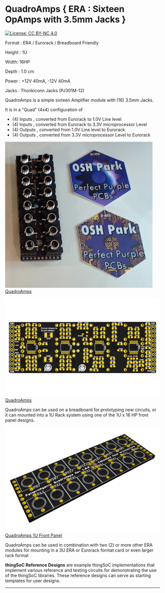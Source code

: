 # QuadroAmps { ERA : Sixteen OpAmps with 3.5mm Jacks  }

[![License: CC BY-NC 4.0](https://img.shields.io/badge/License-CC%20BY--NC%204.0-lightgrey.svg)](https://creativecommons.org/licenses/by-nc/4.0/)

Format : ERA / Eurorack / Breadboard Friendly

Height : 1U 

Width: 16HP

Depth : 1.0 cm

Power : +12V 40mA, -12V 40mA

Jacks : Thonkiconn Jacks (PJ301M-12)


QuadroAmps is a simple sixteen Amplifier module with (16) 3.5mm Jacks.

It is in a "Quad" (4x4) configuration of 
- (4) Inputs , converted from Eurorack to 1.0V Line level
- (4) Inputs , converted from Eurorack  to 3.3V microprocessor Level
- (4) Outputs , converted from 1.0V Line level  to Eurorack 
- (4) Outputs , converted from 3.3V microprocessor Level to Eurorack 


[![PatternAgents QuadroAmps](https://github.com/PatternAgents/QuadroAmps/blob/master/QuadroAmps/images/QuadroAmps.png?raw=true)QuadroAmps](https://github.com/patternagents/QuadroAmps)

[![PatternAgents QuadroAmps](https://github.com/PatternAgents/QuadroAmps/blob/master/QuadroAmps/images/QuadroAmps_bot.png?raw=true)QuadroAmps](https://github.com/patternagents/QuadroAmps)

QuadroAmps can be used on a breadboard for prototyping new circuits,
or it can mounted into a 1U Rack system using one of the 1U x 16 HP front panel designs.


[![QuadroAmps 1U Front Panel](https://github.com/PatternAgents/QuadroAmps/blob/master/QuadroAmps/images/QuadroAmps_iso.png?raw=true)QuadroAmps 1U Front Panel](https://github.com/patternagents/QuadroAmps)

QuadroAmps can be used in combination with two (2) or more other ERA modules
for mounting in a 3U ERA or Eurorack format card or even larger rack format


**thingSoC Reference Designs** are example thingSoC implementations that implement
various reference and testing circuits for demonstrating the use of the thingSoC libraries.
These reference designs can serve as starting templates for user designs.

---------------------------------------

